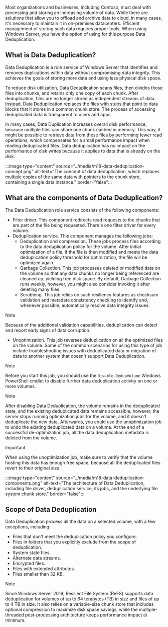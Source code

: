 Most organizations and businesses, including Contoso, must deal with processing and storing an increasing volume of data. While there are solutions that allow you to offload and archive data to cloud, in many cases, it's necessary to maintain it in on-premises datacenters. Efficient management of storing such data requires proper tools. When using Windows Server, you have the option of using for this purpose Data Deduplication.

## What is Data Deduplication?

Data Deduplication is a role service of Windows Server that identifies and removes duplications within data without compromising data integrity. This achieves the goals of storing more data and using less physical disk space.

To reduce disk utilization, Data Deduplication scans files, then divides those files into chunks, and retains only one copy of each chunk. After deduplication, files are no longer stored as independent streams of data. Instead, Data Deduplication replaces the files with stubs that point to data blocks that it stores in a common chunk store. The process of accessing deduplicated data is transparent to users and apps.

In many cases, Data Duplication increases overall disk performance, because multiple files can share one chunk cached in memory. This way, it might be possible to retrieve data from these files by performing fewer read operations, which compensates for a small performance impact when reading deduplicated files. Data deduplication has no impact on the performance of disk writes because it applies to data that is already on the disk.

:::image type="content" source="../media/m18-data-deduplication-concept.png" alt-text="The concept of data deduplication, which replaces multiple copies of the same data with pointers to the chunk store, containing a single data instance." border="false":::

## What are the components of Data Deduplication?

The Data Deduplication role service consists of the following components:

- Filter driver. This component redirects read requests to the chunks that are part of the file being requested. There's one filter driver for every volume.
- Deduplication service. This component manages the following jobs:
  - Deduplication and compression. These jobs process files according to the data deduplication policy for the volume. After initial optimization of a file, if the file is then modified and meets the data deduplication policy threshold for optimization, the file will be optimized again.
  - Garbage Collection. This job processes deleted or modified data on the volume so that any data chunks no longer being referenced are cleaned up, yielding free disk space. By default, Garbage Collection runs weekly, however, you might also consider invoking it after deleting many files.
  - Scrubbing. This job relies on such resiliency features as checksum validation and metadata consistency checking to identify and, whenever possible, automatically resolve data integrity issues.

> [!NOTE]
> Because of the additional validation capabilities, deduplication can detect and report early signs of data corruption.

- Unoptimization. This job reverses deduplication on all the optimized files on the volume. Some of the common scenarios for using this type of job include troubleshooting issues with deduplicated data or migration of data to another system that doesn't support Data Deduplication.

> [!NOTE]
> Before you start this job, you should use the ```Disable-DedupVolume``` Windows PowerShell cmdlet to disable further data deduplication activity on one or more volumes.

> [!NOTE]
> After disabling Data Deduplication, the volume remains in the deduplicated state, and the existing deduplicated data remains accessible; however, the server stops running optimization jobs for the volume, and it doesn't deduplicate the new data. Afterwards, you could use the unoptimization job to undo the existing deduplicated data on a volume. At the end of a successful de-optimization job, all the data deduplication metadata is deleted from the volume.

> [!IMPORTANT]
> When using the unoptimization job, make sure to verify that the volume hosting this data has enough free space, because all the deduplicated files revert to their original size.

:::image type="content" source="../media/m18-data-deduplication-components.png" alt-text="The architecture of Data Deduplication, including file driver, deduplication service, its jobs, and the underlying file system chunk store." border="false":::

## Scope of Data Deduplication

Data Deduplication process all the data on a selected volume, with a few exceptions, including:

- Files that don't meet the deduplication policy you configure.
- Files in folders that you explicitly exclude from the scope of deduplication.
- System state files.
- Alternate data streams.
- Encrypted files.
- Files with extended attributes.
- Files smaller than 32 KB.

> [!NOTE]
> Since Windows Server 2019, Resilient File System (ReFS) supports data deduplication for volumes of up to 64 terabytes (TB) in size and files of up to 4 TB in size. It also relies on a variable-size chunk store that includes optional compression to maximize disk space savings, while the multiple-threaded post-processing architecture keeps performance impact at minimum.
